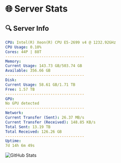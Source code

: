 # 🌐 Server Stats
## 🔍 Server Info
```yaml
CPU: Intel(R) Xeon(R) CPU E5-2699 v4 @ 1232.92GHz
CPU Usage: 0.10%
Cores: 44P | 88T
-----------------------------------
Memory:
Current Usage: 143.73 GB/503.74 GB
Available: 356.66 GB
-----------------------------------
Disk:
Current Usage: 58.61 GB/1.71 TB
Free: 1.57 TB
-----------------------------------
GPU:
No GPU detected
-----------------------------------
Network:
Current Transfer (Sent): 26.37 MB/s
Current Transfer (Received): 148.85 KB/s
Total Sent: 13.19 TB
Total Received: 126.26 GB
-----------------------------------
Uptime:
7d 14h 6m 49s
```
![GitHub Stats](https://img.shields.io/badge/Updated-2025-03-15_11:29:38-blue)